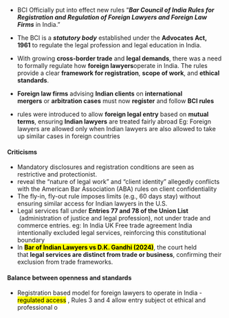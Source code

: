 - BCI Officially put into effect new rules “**_Bar Council of India Rules for Registration and Regulation of Foreign Lawyers and Foreign Law Firms_** in India.”
- The BCI is a **_statutory body_** established under the **Advocates Act, 1961** to regulate the legal profession and legal education in India.

- With growing **cross-border trade** and **legal demands**, there was a need to formally regulate how **foreign lawyers**operate in India. The rules provide a clear **framework for registration**, **scope of work**, and **ethical standards**.
- **Foreign law firms** advising **Indian clients** on **international mergers** or **arbitration cases** must now **register** and follow **BCI rules**
- rules were introduced to allow **foreign legal entry** based on **mutual terms**, ensuring **Indian lawyers** are treated fairly abroad Eg: Foreign lawyers are allowed only when Indian lawyers are also allowed to take up similar cases in foreign countries

#### Criticisms
- Mandatory disclosures and registration conditions are seen as restrictive and protectionist.
- reveal the “nature of legal work” and “client identity” allegedly conflicts with the American Bar Association (ABA) rules on client confidentiality
- The fly-in, fly-out rule imposes limits (e.g., 60 days stay) without ensuring similar access for Indian lawyers in the U.S.
- Legal services fall under **Entries 77 and 78 of the Union List**  (administration of justice and legal profession), not under trade and commerce entries. eg: In India UK Free trade agreement India intentionally excluded legal services, reinforcing this constitutional boundary
- In <mark class="hltr-boom-bam">**Bar of Indian Lawyers vs D.K. Gandhi (2024)**</mark>, the court held that **legal services are distinct from trade or business**, confirming their exclusion from trade frameworks.

#### Balance between openness and standards
- Registration based model for foreign lawyers to operate in India - <mark class="hltr-boom-bam">regulated access</mark> , Rules 3 and 4 allow entry subject ot ethical and professional o